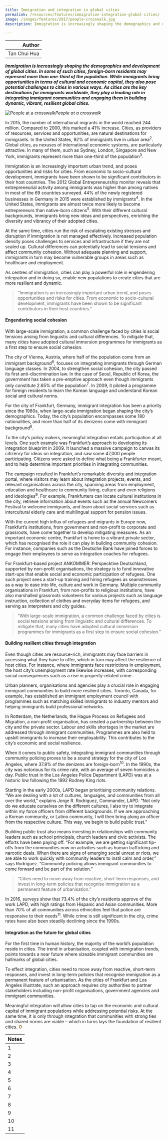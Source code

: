 ```yaml
---
title: Immigration and integration in global cities
permalink: /resources/features/immigration-integration-global-cities/
image: /images/features/2017/people-crosswalk.jpg
description: Immigration is increasingly shaping the demographics and development of global cities. In some of such cities, foreign-born residents may represent more than one-third of the population. While immigrants bring opportunities in terms of cultural and economic capital, they also pose potential challenges to cities in various ways. As cities are the key destinations for immigrants worldwide, they play a leading role in integrating immigrant communities and engaging them in building dynamic, vibrant, resilient global cities.

---
```


| Author |
|---:|
| Tan Chui Hua |

***Immigration is increasingly shaping the demographics and development of global cities. In some of such cities, foreign-born residents may represent more than one-third of the population. While immigrants bring opportunities in terms of cultural and economic capital, they also pose potential challenges to cities in various ways. As cities are the key destinations for immigrants worldwide, they play a leading role in integrating immigrant communities and engaging them in building dynamic, vibrant, resilient global cities.***

![People at a crosswalk](/images/features/2017/people-crosswalk.jpg/)*People at a crosswalk*

In 2015, the number of international migrants in the world reached 244 million. Compared to 2000, this marked a 41% increase. Cities, as providers of resources, services and opportunities, are natural destinations for immigrants. In the United States, 92% of immigrants live in urban area<sup>2</sup>. Global cities, as nexuses of international economic systems, are particularly attractive. In many of them, such as Sydney, London, Singapore and New York, immigrants represent more than one-third of the population<sup>3</sup>.

Immigration is an increasingly important urban trend, and poses opportunities and risks for cities. From economic to socio-cultural development, immigrants have been shown to be significant contributors in their host countries. The 2012 Global Entrepreneurship monitor reveals that entrepreneurial activity among immigrants was higher than among natives in most of the 69 countries surveyed. 44% of the newly registered businesses in Germany in 2015 were established by immigrants<sup>4</sup>. In the United States, immigrants are almost twice more likely to become entrepreneurs than native-born citizens<sup>5</sup>. With their different cultural backgrounds, immigrants bring new ideas and perspectives, enriching the diversity and vibrancy of their adopted cities.

At the same time, cities run the risk of escalating existing stresses and disruption if immigration is not managed effectively. Increased population density poses challenges to services and infrastructure if they are not scaled up. Cultural differences can potentially lead to social tensions and affect community cohesion. Without adequate planning and support, immigrants in turn may become vulnerable groups in areas such as healthcare and employment.

As centres of immigration, cities can play a powerful role in engendering integration and in doing so, enable new populations to create cities that are more resilient and dynamic.

> “Immigration is an increasingly important urban trend, and poses opportunities and risks for cities. From economic to socio-cultural development, immigrants have been shown to be significant contributors in their host countries.”

#### **Engendering social cohesion**

With large-scale immigration, a common challenge faced by cities is social tensions arising from linguistic and cultural differences. To mitigate that, many cities have adopted cultural immersion programmes for immigrants as a first step to ensure social cohesion.

The city of Vienna, Austria, where half of the population come from an immigrant background<sup>6</sup>, focuses on integrating immigrants through German language classes. In 2004, to strengthen social cohesion, the city passed its first anti-discrimination law. In the case of Seoul, Republic of Korea, the government has taken a pre-emptive approach even though immigrants only constitute 2.65% of the population<sup>7</sup>. In 2009, it piloted a programme for foreign residents to learn the Korean language and understand Korean social and cultural norms.

For the city of Frankfurt, Germany, immigrant integration has been a priority since the 1980s, when large-scale immigration began shaping the city’s demographics. Today, the city’s population encompasses some 180 nationalities, and more than half of its denizens come with immigrant background<sup>8</sup>.

To the city’s policy makers, meaningful integration entails participation at all levels. One such example was Frankfurt’s approach to developing its integration blueprint in 2009. It launched a massive campaign to canvas its citizenry for ideas on integration, and saw some 47,000 people participating. Citizens were asked to define what being a Frankfurter meant, and to help determine important priorities in integrating communities.

The campaign resulted in Frankfurt’s remarkable diversity and integration portal, where visitors may learn about integration projects, events, and relevant organisations across the city, spanning areas from employment, education and healthcare to community living, culture and even religions and ideologies<sup>9</sup>. For example, Frankfurters can locate cultural institutions in the city, retrieve information about events such as the annual Newcomers Festival to welcome immigrants, and learn about social services such as intercultural elderly care and multilingual support for pension issues.

With the current high influx of refugees and migrants in Europe now, Frankfurt’s institutions, from government and non-profit to corporate and grassroots, have come together to develop mitigating measures. As an important economic centre, Frankfurt is home to a vibrant private sector, which has recognised the role it can play in building community cohesion. For instance, companies such as the Deutsche Bank have joined forces to engage their employees to serve as integration coaches for refugees.

For Frankfurt-based project ANKOMMER: Perspecktive Deutschland, supported by non-profit organisations, the strategy is to fund innovative start-ups that enable social and economic participation of refugees. One such project sees a start-up training and hiring refugees as seamstresses as a way to ease into life, culture and work in Germany. Multiple community organisations in Frankfurt, from non-profits to religious institutions, have also marshalled grassroots volunteers for various projects such as language instruction, collection of clothes and everyday items for refugees, and serving as interpreters and city guides.

> “With large-scale immigration, a common challenge faced by cities is social tensions arising from linguistic and cultural differences. To mitigate that, many cities have adopted cultural immersion programmes for immigrants as a first step to ensure social cohesion.”

#### **Building resilient cities through integration**

Even though cities are resource-rich, immigrants may face barriers in accessing what they have to offer, which in turn may affect the resilience of host cities. For instance, where immigrants face restrictions in employment, the host city’s unemployment rate likewise increases, with corresponding social consequences such as a rise in property-related crime.

Urban planners, organisations and agencies play a crucial role in engaging immigrant communities to build more resilient cities. Toronto, Canada, for example, has established an immigrant employment council with programmes such as matching skilled immigrants to industry mentors and helping immigrants build professional networks.

In Rotterdam, the Netherlands, the Hague Process on Refugees and Migration, a non-profit organisation, has created a partnership between the city and the private sector. Labour and skills shortages in the market are addressed through immigrant communities. Programmes are also held to upskill immigrants to increase their employability. This contributes to the city’s economic and social resilience.

When it comes to public safety, integrating immigrant communities through community policing proves to be a sound strategy for the city of Los Angeles, where 37.8% of the denizens are foreign-born<sup>10</sup>. In the 1990s, the city was notorious for its crime rate, with an average of seven homicides a day. Public trust in the Los Angeles Police Department (LAPD) was at a historic low following the 1992 Rodney King riots.

Starting in the early 2000s, LAPD began prioritising community relations. “We are dealing with a lot of cultures, languages, and communities from all over the world,” explains Jorge R. Rodriguez, Commander, LAPD. “Not only do we educate ourselves on the different cultures, I also try to integrate within my force officers from different backgrounds. If we are approaching a Korean community, or Latino community, I will then bring along an officer from the respective culture. This way, we begin to build public trust.”

Building public trust also means investing in relationships with community leaders such as school principals, church leaders and civic activists. The efforts have been paying off. “For example, we are getting significant tip-offs from the communities now on activities such as human trafficking and narcotic deals. When there are signs of emerging social unrest or riots, we are able to work quickly with community leaders to instil calm and order,” says Rodriguez. “Community policing allows immigrant communities to come forward and be part of the solution.”

> “Cities need to move away from reactive, short-term responses, and invest in long-term policies that recognise immigration as a permanent feature of urbanisation.”

In 2016, surveys show that 73.4% of the city’s residents approve of the work LAPD, with high ratings from Hispanic and Asian communities. More than 70% of all communities across ethnicities feel that police are responsive to their needs<sup>11</sup>. While crime is still significant in the city, crime rates have also been steadily declining since the 1990s.

#### **Integration as the future for global cities**

For the first time in human history, the majority of the world’s population reside in cities. The trend in urbanisation, coupled with immigration trends, points towards a near future where sizeable immigrant communities are hallmarks of global cities.

To effect integration, cities need to move away from reactive, short-term responses, and invest in long-term policies that recognise immigration as a permanent feature of urbanisation. As the cities of Frankfurt and Los Angeles illustrate, such an approach requires city authorities to partner stakeholders including non-profit organisations, government agencies and immigrant communities.

Meaningful integration will allow cities to tap on the economic and cultural capital of immigrant populations while addressing potential risks. At the same time, it is only through integration that communities with strong ties and shared norms are viable – which in turns lays the foundation of resilient cities. **<font color="#967942">O</font>** 

| Notes |
|:---|
| 1 | United Nations. 2016. 244 million international migrants living abroad worldwide, new UN statistics reveal. January 16. [Link](http://www.un.org/sustainabledevelopment/blog/2016/01/244-million-international-migrants-living-abroad-worldwide-new-un-statistics-reveal) |
| 2 | McKinsey Global Institute. 2016. People on the Move: Global Migration’s Impact and Opportunity. McKinsey & Company, p. 3 |
| 3 | International Organization for Migration. 2015. World Migration Report 2015. France: International Organization for Migration, p. 1 |
| 4 | Anon. 2017. “Immigrants are bringing entrepreneur flair to Germany”. The Economist. 4 February. [Link](https://www.economist.com/news/europe/21716053-while-native-germans-are-growing-less-eager-start-businesses-new-arrivals-are-ever-more) |
| 5 | Vandor, Peter and Nikolaus Franke. 2016. “Why are immigrants more entrepreneurial”, Harvard Business Review. 27 October. [Link](https://hbr.org/2016/10/why-are-immigrants-more-entrepreneurial) |
| 6 | City of Vienna. 2016. Facts and figures – Viennese population according to migration background. [Link](https://www.wien.gv.at/english/social/integration/basic-work/facts-figures.html) | 
| 7 | Seoul Metropolitan Government. 2016. Population. [Link](http://english.seoul.go.kr) |
| 8 | City of Frankfurt. 2017. Population. [Link](https://www.frankfurt.de) |
| 9 | City of Frankfurt. 2017. Integration and Diversity Portal. [Link](http://www.vielfalt-bewegt-frankfurt.de/en) |
| 10 | 100 Resilient Cities. 2016. Global Migration: Resilient Cities at the Forefront, p. 40 |
| 11 | Los Angeles Police Department. 2016. Report of the Los Angeles Police Department on the Prevention and Elimination of Biased Policing. 15 November, p. 7-9 |
